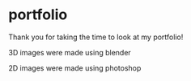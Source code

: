 # portfolio

Thank you for taking the time to look at my portfolio!

3D images were made using blender

2D images were made using photoshop
